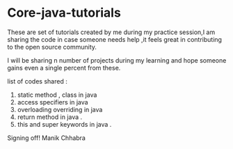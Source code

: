 # Core-java-tutorials
These are set of tutorials created by me during my practice session,I am sharing the code in case someone needs help ,it feels great in contributing to the open source community. 

I will be sharing n number of projects during my learning and hope someone gains even a single percent from these.

 list of codes shared :

1. static method , class in java 
2. access specifiers in java 
3. overloading overriding in java 
4. return method in java .
5. this and super keywords in java .



Signing off! 
Manik Chhabra

